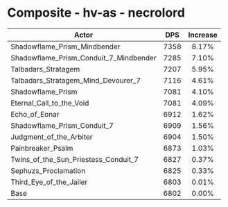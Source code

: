 # Composite - hv-as - necrolord
| Actor | DPS | Increase |
|---|:---:|:---:|
|Shadowflame_Prism_Mindbender|7358|8.17%|
|Shadowflame_Prism_Conduit_7_Mindbender|7285|7.10%|
|Talbadars_Stratagem|7207|5.95%|
|Talbadars_Stratagem_Mind_Devourer_7|7116|4.61%|
|Shadowflame_Prism|7081|4.10%|
|Eternal_Call_to_the_Void|7081|4.09%|
|Echo_of_Eonar|6912|1.62%|
|Shadowflame_Prism_Conduit_7|6909|1.56%|
|Judgment_of_the_Arbiter|6904|1.50%|
|Painbreaker_Psalm|6873|1.03%|
|Twins_of_the_Sun_Priestess_Conduit_7|6827|0.37%|
|Sephuzs_Proclamation|6825|0.33%|
|Third_Eye_of_the_Jailer|6803|0.01%|
|Base|6802|0.00%|
